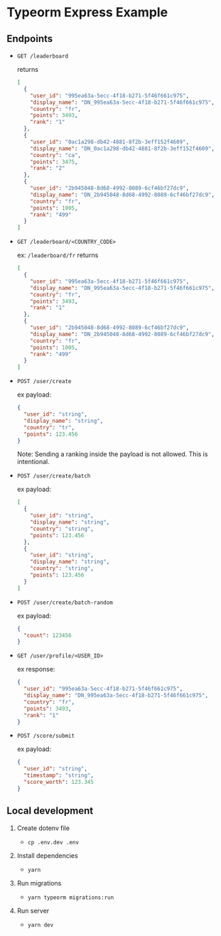 # Typeorm Express Example

## Endpoints

- `GET /leaderboard`

  returns

  ```json
  [
    {
      "user_id": "995ea63a-5ecc-4f18-b271-5f46f661c975",
      "display_name": "DN_995ea63a-5ecc-4f18-b271-5f46f661c975",
      "country": "fr",
      "points": 3493,
      "rank": "1"
    },
    {
      "user_id": "0ac1a298-db42-4881-8f2b-3eff152f4609",
      "display_name": "DN_0ac1a298-db42-4881-8f2b-3eff152f4609",
      "country": "ca",
      "points": 3475,
      "rank": "2"
    },
    {
      "user_id": "2b945048-8d68-4992-8089-6cf46bf27dc9",
      "display_name": "DN_2b945048-8d68-4992-8089-6cf46bf27dc9",
      "country": "fr",
      "points": 1005,
      "rank": "499"
    }
  ]
  ```

- `GET /leaderboard/<COUNTRY_CODE>`

  ex: `/leaderboard/fr` returns

  ```json
  [
    {
      "user_id": "995ea63a-5ecc-4f18-b271-5f46f661c975",
      "display_name": "DN_995ea63a-5ecc-4f18-b271-5f46f661c975",
      "country": "fr",
      "points": 3493,
      "rank": "1"
    },
    {
      "user_id": "2b945048-8d68-4992-8089-6cf46bf27dc9",
      "display_name": "DN_2b945048-8d68-4992-8089-6cf46bf27dc9",
      "country": "fr",
      "points": 1005,
      "rank": "499"
    }
  ]
  ```

- `POST /user/create`

  ex payload:

  ```json
  {
    "user_id": "string",
    "display_name": "string",
    "country": "tr",
    "points": 123.456
  }
  ```

  Note: Sending a ranking inside the payload is not allowed. This is intentional.

- `POST /user/create/batch`

  ex payload:

  ```json
  [
    {
      "user_id": "string",
      "display_name": "string",
      "country": "string",
      "points": 123.456
    },
    {
      "user_id": "string",
      "display_name": "string",
      "country": "string",
      "points": 123.456
    }
  ]
  ```

- `POST /user/create/batch-random`

  ex payload:

  ```json
  {
    "count": 123456
  }
  ```

- `GET /user/profile/<USER_ID>`

  ex response:

  ```json
  {
    "user_id": "995ea63a-5ecc-4f18-b271-5f46f661c975",
    "display_name": "DN_995ea63a-5ecc-4f18-b271-5f46f661c975",
    "country": "fr",
    "points": 3493,
    "rank": "1"
  }
  ```

- `POST /score/submit`

  ex payload:

  ```json
  {
    "user_id": "string",
    "timestamp": "string",
    "score_worth": 123.345
  }
  ```

## Local development

1. Create dotenv file

   - `cp .env.dev .env`

2. Install dependencies

   - `yarn`

3. Run migrations

   - `yarn typeorm migrations:run`

4. Run server
   - `yarn dev`
